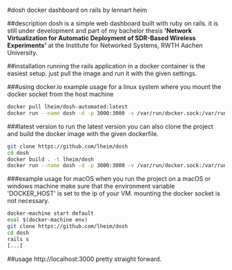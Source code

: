 #dosh
docker dashboard on rails
by lennart heim

##description
dosh is a simple web dashboard built with ruby on rails. it is still under development and part of my bachelor thesis **'Network Virtualization for Automatic Deployment of SDR-Based Wireless Experiments'** at the Institute for Networked Systems, RWTH Aachen University.


##installation
running the rails application in a docker container is the easiest setup. just pull the image and run it with the given settings.

###using docker.io
example usage for a linux system where you mount the docker socket from the host machine
```bash
docker pull lheim/dosh-automated:latest
docker run --name dosh -d -p 3000:3000 -v /var/run/docker.sock:/var/run/docker.sock lheim/dosh-automated:latest
```

###latest version
to run the latest version you can also clone the project and build the docker image with the given dockerfile.

```bash
git clone https://github.com/lheim/dosh
cd dosh
docker build . -t lheim/dosh
docker run --name dosh -d -p 3000:3000 -v /var/run/docker.sock:/var/run/docker.sock lheim/dosh:latest
```

###example usage for macOS
when you run the project on a macOS or windows machine make sure that the environment variable 'DOCKER_HOST' is set to the ip of your VM. mounting the docker socket is not necessary.

```bash
docker-machine start default
eval $(docker-machine env)
git clone https://github.com/lheim/dosh
cd dosh
rails s
[...]
```

##usage
http://localhost:3000
pretty straight forward.
